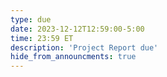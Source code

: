 ```yaml
---
type: due
date: 2023-12-12T12:59:00-5:00
time: 23:59 ET
description: 'Project Report due'
hide_from_announcments: true
---
```

